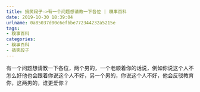 ```yaml
---
title: 搞笑段子->有一个问题想请教一下各位 | 糗事百科
date: 2019-10-30 18:39:04
urlname: 0a85037d00c6efbbe772344232a5215e
tags: 
- 糗事百科
categories:
- 糗事百科
- 搞笑段子
---
```

有一个问题想请教一下各位，两个男的，一个老顺着你的话说，例如你说这个人不怎么好他也会跟着你说这个人不好，另一个男的，你说这个人不好，他会反驳教育你，这两男的，谁更爱你？


